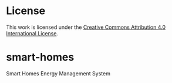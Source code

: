 # License
This work is licensed under the [Creative Commons Attribution 4.0 International License](https://creativecommons.org/licenses/by/4.0/).

# smart-homes
Smart Homes Energy Management System
